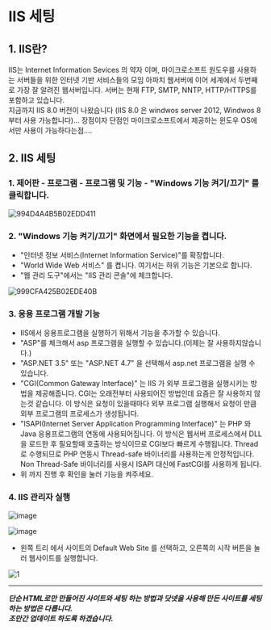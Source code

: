 # IIS 세팅
## 1. IIS란?
IIS는 Internet Information Sevices 의 약자 이며,
마이크로소프트 원도우를 사용하는 서버들을 위한 인터넷 기반 서비스들의 모임
아파치 웹서버에 이어 세계에서 두번째로 가장 잘 알려진 웹서버입니다.
서버는 현재 FTP, SMTP, NNTP, HTTP/HTTPS를 포함하고 있습니다.   
지금까지 IIS 8.0 버전이 나왔습니다
(IIS 8.0 은 windwos server 2012, Windwos 8 부터 사용 가능합니다)...
장점이자 단점인 마이크로소프트에서 제공하는 윈도우 OS에서만 사용이 가능하다는점....


## 2. IIS 세팅
 ### 1. 제어판 - 프로그램 - 프로그램 및 기능 - "Windows 기능 켜기/끄기" 를 클릭합니다.
 
![994D4A4B5B02EDD411](https://user-images.githubusercontent.com/68521148/111440255-82197180-8749-11eb-994f-e8bee0617a26.png) 


 ### 2. "Windows 기능 켜기/끄기" 화면에서 필요한 기능을 켭니다.
 * "인터넷 정보 서비스(Internet Information Service)"를 확장합니다.
 * "World Wide Web 서비스" 를 켭니다. 여기서는 하위 기능은 기본으로 합니다.
 * "웹 관리 도구"에서는 "IIS 관리 콘솔"에 체크합니다.
 
![999CFA425B02EDE40B](https://user-images.githubusercontent.com/68521148/111440619-de7c9100-8749-11eb-937d-a004db8045fe.png)


 ### 3. 응용 프로그램 개발 기능
 * IIS에서 응용프로그램을 실행하기 위해서 기능을 추가할 수 있습니다.
 * "ASP"를 체크해서 asp 프로그램을 실행할 수 있습니다.(이제는 잘 사용하지않습니다.)
 * "ASP.NET 3.5" 또는 "ASP.NET 4.7" 을 선택해서 asp.net 프로그램을 실행 수 있습니다.
 * "CGI(Common Gateway Interface)" 는 IIS 가 외부 프로그램을 실행시키는 방법을 제공해줍니다. CGI는 오래전부터 사용되어진 방법인데 요즘은 잘 사용하지 않는것 같습니다. 이 방식은 요청이 있을때마다 외부 프로그램 실행해서 요청이 만큼 외부 프로그램의 프로세스가 생성됩니다.
 * "ISAPI(Internet Server Application Programming Interface)" 는 PHP 와 Java 응용프로그램의 연동에 사용되어집니다. 이 방식은 웹서버 프로세스에서 DLL을 로드한 후 필요할때 호출하는 방식이므로 CGI보다 빠르게 수행됩니다. Thread 로 수행되므로 PHP 연동시 Thread-safe 바이너리를 사용하는게 안정적입니다. Non Thread-Safe 바이너리를 사용시 ISAPI 대신에 FastCGI를 사용하게 됩니다.
* 위 까지 진행 후 확인을 눌러 기능을 켜주세요.

 ### 4. IIS 관리자 실행
 
 ![image](https://user-images.githubusercontent.com/68521148/111441258-81cda600-874a-11eb-9dff-6c4bb319c6dd.png)
 
 ![image](https://user-images.githubusercontent.com/68521148/111441339-9611a300-874a-11eb-8851-2ee0e81164b2.png)

 * 왼쪽 트리 에서  사이트의 Default Web Site 를 선택하고, 오른쪽의 시작 버튼을  눌러 웹사이트를 실행합니다.

  ![1](https://user-images.githubusercontent.com/68521148/111926213-45ee6400-8aef-11eb-9fd1-df2fc5f3bb08.png)

---
***단순 HTML로만 만들어진 사이트와 세팅 하는 방법과 닷넷을 사용해 만든 사이트를 세팅하는 방법은 다릅니다.***  
***조만간 업데이트 하도록 하겠습니다.***
